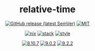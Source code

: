 <div align="center">

# relative-time

[![GitHub release (latest SemVer)](https://img.shields.io/github/v/release/tbidne/relative-time?include_prereleases&sort=semver)](https://github.com/tbidne/relative-time/releases/)
[![MIT](https://img.shields.io/github/license/tbidne/relative-time?color=blue)](https://opensource.org/licenses/MIT)

[![nix](https://img.shields.io/github/workflow/status/tbidne/relative-time/nix/main?label=nix%209.2.2&&logo=nixos&logoColor=85c5e7&labelColor=2f353c)](https://github.com/tbidne/relative-time/actions/workflows/nix_ci.yaml)
[![stack](https://img.shields.io/github/workflow/status/tbidne/relative-time/stack/main?label=stack%2019.4&logoColor=white&labelColor=2f353c)](https://github.com/tbidne/relative-time/actions/workflows/stack_ci.yaml)
[![style](https://img.shields.io/github/workflow/status/tbidne/relative-time/style/main?label=style&logoColor=white&labelColor=2f353c)](https://github.com/tbidne/relative-time/actions/workflows/style_ci.yaml)

[![8.10.7](https://img.shields.io/github/workflow/status/tbidne/relative-time/8.10.7/main?label=8.10.7&logo=haskell&logoColor=904d8c&labelColor=2f353c)](https://github.com/tbidne/relative-time/actions/workflows/cabal_ci.yaml)
[![9.0.2](https://img.shields.io/github/workflow/status/tbidne/relative-time/9.0.2/main?label=9.0.2&logo=haskell&logoColor=904d8c&labelColor=2f353c)](https://github.com/tbidne/relative-time/actions/workflows/ghc_9-0-2.yaml)
[![9.2.2](https://img.shields.io/github/workflow/status/tbidne/relative-time/9.2.2/main?label=9.2.2&logo=haskell&logoColor=904d8c&labelColor=2f353c)](https://github.com/tbidne/relative-time/actions/workflows/ghc_9-2-2.yaml)

</div>

